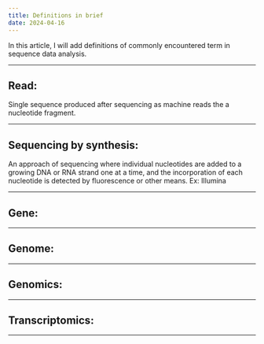 ```yaml
---
title: Definitions in brief
date: 2024-04-16
---
```


In this article, I will add definitions of commonly encountered term in sequence data analysis.

***

## Read: 
Single sequence produced after sequencing as machine reads the a nucleotide fragment.

***

## Sequencing by synthesis: 
 An approach of sequencing where individual nucleotides are added to a growing DNA or RNA strand one at a time, and the incorporation of each nucleotide is detected by fluorescence or other means. Ex: Illumina
 
***

## Gene: 


***

## Genome: 


***

## Genomics: 

***

## Transcriptomics: 


***
